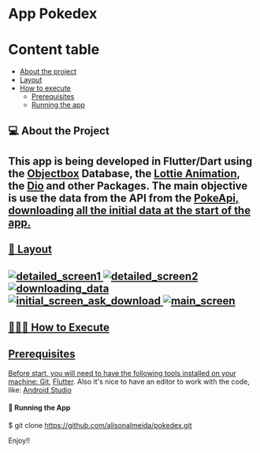 # App Pokedex

Content table
=================
<!--ts-->
   * [About the project](#-about-the-project)
   * [Layout](#-layout)
   * [How to execute](#-how-to-execute)
     * [Prerequisites](#prerequisites)
     * [Running the app](#-running-the-app)
<!--te-->

## 💻 About the Project
This app is being developed in Flutter/Dart using the   <a href="https://pub.dev/packages/objectbox">Objectbox</a> Database, the <a href="https://pub.dev/packages/lottie"> Lottie Animation</a>, the <a href="https://pub.dev/packages/dio">Dio</a> and other Packages.
The main objective is use the data from the API from the <span><a href="https://pokeapi.co/">PokeApi</span>, downloading all the initial data at the start of the app.
---
## 🎨 Layout
![detailed_screen1](https://user-images.githubusercontent.com/7429335/210301744-75def2c0-fc5c-4fa5-b715-9d14492df57b.png)
![detailed_screen2](https://user-images.githubusercontent.com/7429335/210301747-9b671b00-1e7c-4621-95bf-1f5173c38f69.png)
![downloading_data](https://user-images.githubusercontent.com/7429335/210301749-e433d420-ee60-4f6b-aec6-900422cb1774.png)
![initial_screen_ask_download](https://user-images.githubusercontent.com/7429335/210301751-812b6558-ac6f-4949-9d08-43d02b1baca1.png)
![main_screen](https://user-images.githubusercontent.com/7429335/210301752-550817da-5d3c-4b18-8619-6d7a98a42a62.png)
---
## 👨🏻‍💻 How to Execute
## Prerequisites

Before start, you will need to have the following tools installed on your machine:
[Git](https://git-scm.com), [Flutter](https://flutter.dev/docs/get-started/install).
Also it's nice to have an editor to work with the code, like: [Android Studio](https://developer.android.com/studio)

#### 🎲 Running the App
$ git clone https://github.com/alisonalmeida/pokedex.git

Enjoy!! 
